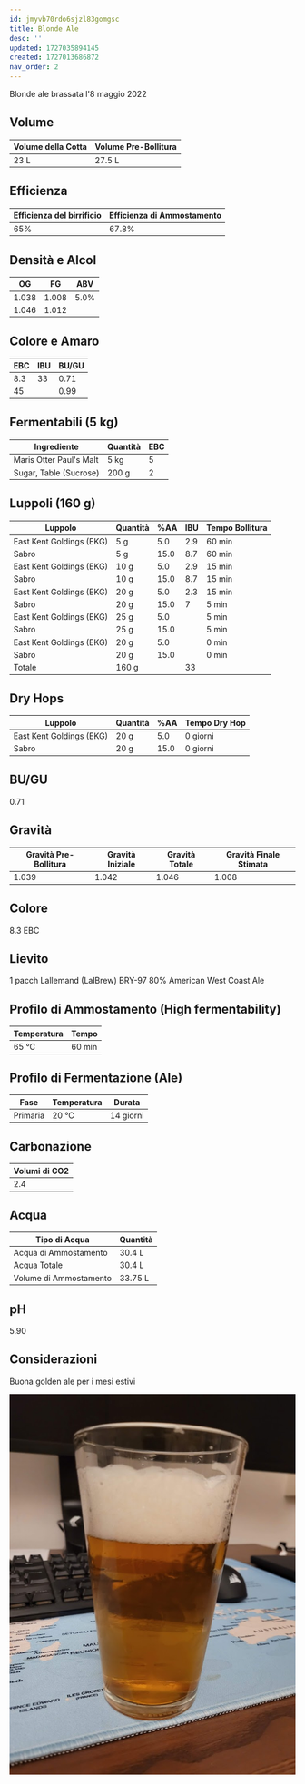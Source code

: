 ```yaml
---
id: jmyvb70rdo6sjzl83gomgsc
title: Blonde Ale
desc: ''
updated: 1727035894145
created: 1727013686872
nav_order: 2
---
```

Blonde ale brassata l'8 maggio 2022

## Volume

| Volume della Cotta | Volume Pre-Bollitura |
| ------------------ | -------------------- |
| 23 L               | 27.5 L               |

## Efficienza

| Efficienza del birrificio | Efficienza di Ammostamento |
| ------------------------- | -------------------------- |
| 65%                       | 67.8%                      |

## Densità e Alcol

| OG    | FG    | ABV  |
| ----- | ----- | ---- |
| 1.038 | 1.008 | 5.0% |
| 1.046 | 1.012 |      |

## Colore e Amaro

| EBC | IBU | BU/GU |
| --- | --- | ----- |
| 8.3 | 33  | 0.71  |
| 45  |     | 0.99  |

## Fermentabili (5 kg)

| Ingrediente             | Quantità | EBC |
| ----------------------- | -------- | --- |
| Maris Otter Paul's Malt | 5 kg     | 5   |
| Sugar, Table (Sucrose)  | 200 g    | 2   |

## Luppoli (160 g)

| Luppolo                  | Quantità | %AA  | IBU | Tempo Bollitura |
| ------------------------ | -------- | ---- | --- | --------------- |
| East Kent Goldings (EKG) | 5 g      | 5.0  | 2.9 | 60 min          |
| Sabro                    | 5 g      | 15.0 | 8.7 | 60 min          |
| East Kent Goldings (EKG) | 10 g     | 5.0  | 2.9 | 15 min          |
| Sabro                    | 10 g     | 15.0 | 8.7 | 15 min          |
| East Kent Goldings (EKG) | 20 g     | 5.0  | 2.3 | 15 min          |
| Sabro                    | 20 g     | 15.0 | 7   | 5 min           |
| East Kent Goldings (EKG) | 25 g     | 5.0  |     | 5 min           |
| Sabro                    | 25 g     | 15.0 |     | 5 min           |
| East Kent Goldings (EKG) | 20 g     | 5.0  |     | 0 min           |
| Sabro                    | 20 g     | 15.0 |     | 0 min           |
| Totale                   | 160 g    |      | 33  |                 |

## Dry Hops

| Luppolo                  | Quantità | %AA  | Tempo Dry Hop |
| ------------------------ | -------- | ---- | ------------- |
| East Kent Goldings (EKG) | 20 g     | 5.0  | 0 giorni      |
| Sabro                    | 20 g     | 15.0 | 0 giorni      |

## BU/GU

0.71

## Gravità

| Gravità Pre-Bollitura | Gravità Iniziale | Gravità Totale | Gravità Finale Stimata |
| --------------------- | ---------------- | -------------- | ---------------------- |
| 1.039                 | 1.042            | 1.046          | 1.008                  |

## Colore

8.3 EBC

## Lievito

1 pacch Lallemand (LalBrew) BRY-97 80% American West Coast Ale

## Profilo di Ammostamento (High fermentability)

| Temperatura | Tempo  |
| ----------- | ------ |
| 65 ℃       | 60 min |

## Profilo di Fermentazione (Ale)

| Fase     | Temperatura | Durata    |
| -------- | ----------- | --------- |
| Primaria | 20 ℃       | 14 giorni |

## Carbonazione

| Volumi di CO2 |
| ------------- |
| 2.4           |

## Acqua

| Tipo di Acqua          | Quantità |
| ---------------------- | -------- |
| Acqua di Ammostamento  | 30.4 L   |
| Acqua Totale           | 30.4 L   |
| Volume di Ammostamento | 33.75 L  |

## pH

5.90

## Considerazioni

Buona golden ale per i mesi estivi

![ba](./assets/images/2024-09-22-16-02-15.png)
